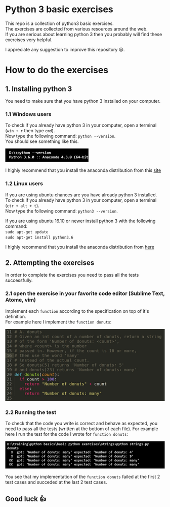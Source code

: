 # Python 3 basic exercises
This repo is a collection of python3 basic exercises.  
The exercises are collected from various resources around the web.  
If you are serious about learning python 3 then you probably will find these exercises very helpful.

I appreciate any suggestion to improve this repository    :smiley:.

# How to do the exercises

## 1. Installing python 3
You need to make sure that you have python 3 installed on your computer.

### 1.1 Windows users
To check if you already have python 3 in your computer, open a terminal (`win + r` then type `cmd`).  
Now type the following command: `python --version`.  
You should see something like this.  

![Python version 6][py-version]  

I highly recommend that you install the anaconda distribution from this [site][download-anaconda-win]  

### 1.2 Linux users  
If you are using ubuntu chances are you have already python 3 installed.  
To check if you already have python 3 in your computer, open a terminal (`ctr + alt + t`).  
Now type the following command:  `python3 --version`.  

If you are using ubuntu 16.10 or newer install python 3 with the following command:  
`sudo apt-get update`  
`sudo apt-get install python3.6`  

I highly recommend that you install the anaconda distribution from [here][download-anaconda-linux]

## 2. Attempting the exercises
In order to complete the exercises you need to pass all the tests successfully.

### 2.1 open the exercise in your favorite code editor (Sublime Text, Atome, vim)
Implement each `function` according to the specification on top of it's definition.  
For example here I implement the `function donuts`:  

![Example of code][py-example]

### 2.2 Running the test
To check that the code you write is correct and behave as expected, you need to pass all the tests (written at the bottom of each file). For example here I run the test for the code I wrote for `function donuts`:  

![Exemple of test][py-test]  


You see that my implementation of the `function donuts` failed at the first 2 test cases and succeded at the last 2 test cases.

## Good luck :thumbsup:

[py-version]: ./resources/img/py-version.jpg "Python version 6"  
[py-example]: ./resources/img/py-example.jpg "Python example"  
[py-test]: ./resources/img/py-test.jpg "Python test"
[download-anaconda-win]: https://www.continuum.io/downloads  
[download-anaconda-linux]: https://docs.continuum.io/anaconda/install/linux  
